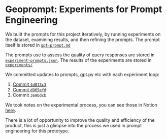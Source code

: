 # Geoprompt: Experiments for Prompt Engineering 

We built the prompts for this project iteratively, by running experiments on the dataset, examining results, and then refining the prompts. The prompt itself is stored in [`gpt-prompt.md`](./gpt-prompt.md)

The prompts use to assess the quality of query responses are stored in [`experiment-prompts.json`](./experiment-prompts.json). The results of the experiments are stored in [`experiments/`](./experiments/)

We committed updates to prompts, gpt.py etc with each experiment loop:
1. [Commit `4d013c3`](https://github.com/johnx25bd/geoprompt/commit/4d013c3e8e1e0808024c9837046280ae6f06d7e8)
2. [Commit `d965efd`](https://github.com/johnx25bd/geoprompt/commit/d965efda34b01662ada272083ee6a2f5fa974b94)
3. Commit `369bdcb`

We took notes on the experimental process, you can see those in Notion [here](https://x25bd.notion.site/Geoprompt-Experiments-1531e77be9f280a0b48ce05ec439c3a7?pvs=4).

There is a lot of opportunity to improve the quality and efficiency of the product, this is just a glimpse into the process we used in prompt engineering for this prototype.